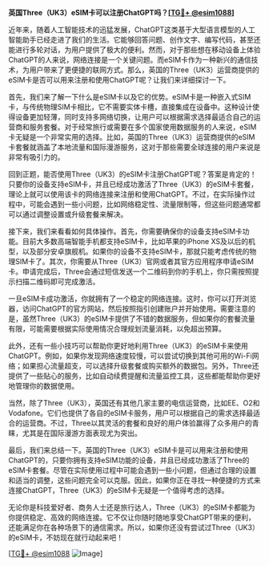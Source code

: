 **英国Three（UK3）eSIM卡可以注册ChatGPT吗？[[TG💪+ @esim1088](https://t.me/s/esim1088)]**

近年来，随着人工智能技术的迅猛发展，ChatGPT这类基于大型语言模型的人工智能助手已经走进了我们的生活。它能够回答问题、创作文字、编写代码，甚至还能进行多轮对话，为用户提供了极大的便利。然而，对于那些想在移动设备上体验ChatGPT的人来说，网络连接是一个关键问题。而eSIM卡作为一种新兴的通信技术，为用户带来了更便捷的联网方式。那么，英国的Three（UK3）运营商提供的eSIM卡是否可以用来注册和使用ChatGPT呢？让我们来详细探讨一下。

首先，我们来了解一下什么是eSIM卡以及它的优势。eSIM卡是一种嵌入式SIM卡，与传统物理SIM卡相比，它不需要实体卡槽，直接集成在设备中。这种设计使得设备更加轻薄，同时支持多网络切换，让用户可以根据需求选择最适合自己的运营商和服务套餐。对于经常旅行或需要在多个国家使用数据服务的人来说，eSIM卡无疑是一个非常实用的选择。比如，英国的Three（UK3）运营商提供的eSIM卡套餐就涵盖了本地流量和国际漫游服务，这对于那些需要全球连接的用户来说是非常有吸引力的。

回到正题，能否使用Three（UK3）的eSIM卡注册ChatGPT呢？答案是肯定的！只要你的设备支持eSIM卡，并且已经成功激活了Three（UK3）的eSIM卡套餐，理论上就可以使用该卡的网络连接来注册和使用ChatGPT。不过，在实际操作过程中，可能会遇到一些小问题，比如网络稳定性、流量限制等，但这些问题通常都可以通过调整设置或升级套餐来解决。

接下来，我们来看看如何具体操作。首先，你需要确保你的设备支持eSIM卡功能。目前大多数高端智能手机都支持eSIM卡，比如苹果的iPhone XS及以后的机型，以及部分安卓旗舰机。如果你的设备不支持eSIM卡，那就只能考虑传统的物理SIM卡了。其次，你需要从Three（UK3）官网或者其官方应用程序申请eSIM卡。申请完成后，Three会通过短信发送一个二维码到你的手机上，你只需按照提示扫描二维码即可完成激活。

一旦eSIM卡成功激活，你就拥有了一个稳定的网络连接。这时，你可以打开浏览器，访问ChatGPT的官方网站，然后按照指引创建账户并开始使用。需要注意的是，虽然Three（UK3）的eSIM卡提供了不错的数据服务，但如果你的套餐流量有限，可能需要根据实际使用情况合理规划流量消耗，以免超出预算。

此外，还有一些小技巧可以帮助你更好地利用Three（UK3）的eSIM卡来使用ChatGPT。例如，如果你发现网络速度较慢，可以尝试切换到其他可用的Wi-Fi网络；如果担心流量超支，可以选择升级套餐或购买额外的数据包。另外，Three还提供了一些贴心的服务，比如自动续费提醒和流量监控工具，这些都能帮助你更好地管理你的数据使用。

当然，除了Three（UK3），英国还有其他几家主要的电信运营商，比如EE、O2和Vodafone。它们也提供了各自的eSIM卡服务，用户可以根据自己的需求选择最适合的运营商。不过，Three以其灵活的套餐和良好的用户体验赢得了众多用户的青睐，尤其是在国际漫游方面表现尤为突出。

最后，我们来总结一下。英国的Three（UK3）eSIM卡是可以用来注册和使用ChatGPT的，只要你拥有支持eSIM功能的设备，并且已经成功激活了Three的eSIM卡套餐。尽管在实际使用过程中可能会遇到一些小问题，但通过合理的设置和适当的调整，这些问题完全可以克服。因此，如果你正在寻找一种便捷的方式来连接ChatGPT，Three（UK3）的eSIM卡无疑是一个值得考虑的选择。

无论你是科技爱好者、商务人士还是旅行达人，Three（UK3）的eSIM卡都能为你提供稳定、高效的网络连接。它不仅让你随时随地享受ChatGPT带来的便利，还能满足你在各种场景下的通信需求。所以，如果你还没有尝试过Three（UK3）的eSIM卡，不妨现在就行动起来吧！

[[TG💪+ @esim1088](https://t.me/s/esim1088) ![Image](https://i.postimg.cc/4NQfJmqS/Snipaste-2025-05-13-00-14-12.png)]